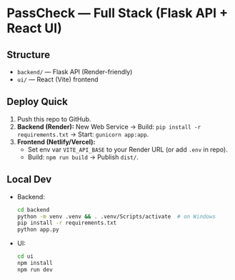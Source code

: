 # PassCheck — Full Stack (Flask API + React UI)

## Structure
- `backend/` — Flask API (Render-friendly)
- `ui/` — React (Vite) frontend

## Deploy Quick
1) Push this repo to GitHub.
2) **Backend (Render):** New Web Service → Build: `pip install -r requirements.txt` → Start: `gunicorn app:app`.
3) **Frontend (Netlify/Vercel):**
   - Set env var `VITE_API_BASE` to your Render URL (or add `.env` in repo).
   - Build: `npm run build` → Publish `dist/`.

## Local Dev
- Backend:
  ```bash
  cd backend
  python -m venv .venv && . .venv/Scripts/activate  # on Windows
  pip install -r requirements.txt
  python app.py
  ```
- UI:
  ```bash
  cd ui
  npm install
  npm run dev
  ```

